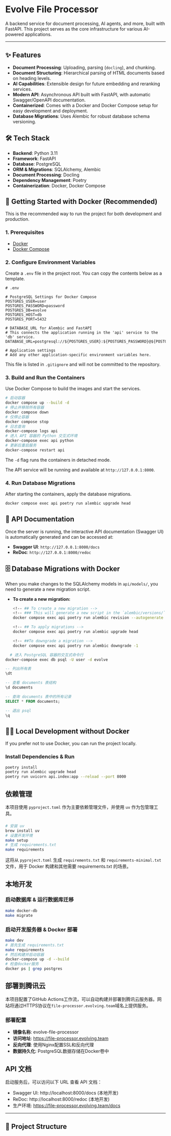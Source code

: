# Evolve File Processor

A backend service for document processing, AI agents, and more, built with FastAPI. This project serves as the core infrastructure for various AI-powered applications.

---

## ✨ Features

- **Document Processing**: Uploading, parsing (`docling`), and chunking.
- **Document Structuring**: Hierarchical parsing of HTML documents based on heading levels.
- **AI Capabilities**: Extensible design for future embedding and reranking services.
- **Modern API**: Asynchronous API built with FastAPI, with automatic Swagger/OpenAPI documentation.
- **Containerized**: Comes with a Docker and Docker Compose setup for easy development and deployment.
- **Database Migrations**: Uses Alembic for robust database schema versioning.

## 🛠️ Tech Stack

- **Backend**: Python 3.11
- **Framework**: FastAPI
- **Database**: PostgreSQL
- **ORM & Migrations**: SQLAlchemy, Alembic
- **Document Processing**: Docling
- **Dependency Management**: Poetry
- **Containerization**: Docker, Docker Compose

## 🚀 Getting Started with Docker (Recommended)

This is the recommended way to run the project for both development and production.

### 1. Prerequisites

- [Docker](https://docs.docker.com/get-docker/)
- [Docker Compose](https://docs.docker.com/compose/install/)

### 2. Configure Environment Variables

Create a `.env` file in the project root. You can copy the contents below as a template.

```env
# .env

# PostgreSQL Settings for Docker Compose
POSTGRES_USER=user
POSTGRES_PASSWORD=password
POSTGRES_DB=evolve
POSTGRES_HOST=db
POSTGRES_PORT=5432

# DATABASE_URL for Alembic and FastAPI
# This connects the application running in the 'api' service to the 'db' service.
DATABASE_URL=postgresql://${POSTGRES_USER}:${POSTGRES_PASSWORD}@${POSTGRES_HOST}:${POSTGRES_PORT}/${POSTGRES_DB}

# Application settings
# Add any other application-specific environment variables here.
```
This file is listed in `.gitignore` and will not be committed to the repository.

### 3. Build and Run the Containers

Use Docker Compose to build the images and start the services.

```bash
# 启动容器
docker compose up --build -d
# 停止并移除所有容器
docker compose down
# 仅停止容器
docker compose stop
# 日志查询
docker-compose logs api
# 进入 API 容器的 Python 交互式环境
docker-compose exec api python
# 更新后重启服务
docker-compose restart api
```
The `-d` flag runs the containers in detached mode.

The API service will be running and available at `http://127.0.0.1:8000`.

### 4. Run Database Migrations

After starting the containers, apply the database migrations.

```bash
docker compose exec api poetry run alembic upgrade head
```

## 📄 API Documentation

Once the server is running, the interactive API documentation (Swagger UI) is automatically generated and can be accessed at:

- **Swagger UI**: `http://127.0.0.1:8000/docs`
- **ReDoc**: `http://127.0.0.1:8000/redoc`

## 🗄️ Database Migrations with Docker

When you make changes to the SQLAlchemy models in `api/models/`, you need to generate a new migration script.

- **To create a new migration:**
  ```bash
  <!-- ## To create a new migration -->
  <!-- ### This will generate a new script in the `alembic/versions/` directory. -->
  docker compose exec api poetry run alembic revision --autogenerate -m "Your descriptive message"

  <!-- ## To apply migrations -->
  docker compose exec api poetry run alembic upgrade head

  <!-- ##To downgrade a migration -->
  docker compose exec api poetry run alembic downgrade -1
  ```
```bash
  # 进入 PostgreSQL 容器的交互式命令行
docker-compose exec db psql -U user -d evolve
```

```sql
-- 列出所有表
\dt

-- 查看 documents 表结构
\d documents

-- 查询 documents 表中的所有记录
SELECT * FROM documents;

-- 退出 psql
\q
```

## 👨‍💻 Local Development without Docker

If you prefer not to use Docker, you can run the project locally.

### Install Dependencies & Run

```bash
poetry install
poetry run alembic upgrade head
poetry run uvicorn api.index:app --reload --port 8000
```

## 依赖管理

本项目使用 `pyproject.toml` 作为主要依赖管理文件，并使用 `uv` 作为包管理工具。

### 

```bash
# 安装 uv
brew install uv
# 设置开发环境
make setup
# 生成 requirements.txt
make requirements
```

这将从 `pyproject.toml` 生成 `requirements.txt` 和 `requirements-minimal.txt` 文件，用于 Docker 构建和其他需要 requirements.txt 的场景。

## 本地开发

### 启动数据库 & 运行数据库迁移

```bash
make docker-db
make migrate
```

### 启动开发服务器 & Docker 部署

```bash
make dev
# 首先生成 requirements.txt
make requirements
# 然后构建并启动容器
docker-compose up -d --build
# 检查docker服务
docker ps | grep postgres
```

## 部署到腾讯云

本项目配置了GitHub Actions工作流，可以自动构建并部署到腾讯云服务器。网站将通过HTTPS协议在`file-processor.evolving.team`域名上提供服务。

### 部署配置

- **镜像名称**: evolve-file-processor
- **访问地址**: https://file-processor.evolving.team
- **反向代理**: 使用Nginx配置SSL和反向代理
- **数据持久化**: PostgreSQL数据存储在Docker卷中

## API 文档

启动服务后，可以访问以下 URL 查看 API 文档：

- Swagger UI: http://localhost:8000/docs (本地开发)
- ReDoc: http://localhost:8000/redoc (本地开发)
- 生产环境: https://file-processor.evolving.team/docs

---

## 📂 Project Structure

```